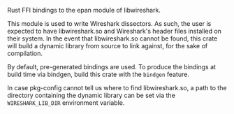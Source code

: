 Rust FFI bindings to the epan module of libwireshark.

This module is used to write Wireshark dissectors. As such, the user is
expected to have libwireshark.so and Wireshark's header files installed on
their system. In the event that libwireshark.so cannot be found, this crate
will build a dynamic library from source to link against, for the sake of
compilation.

By default, pre-generated bindings are used. To produce the bindings at build
time via bindgen, build this crate with the `bindgen` feature.

In case pkg-config cannot tell us where to find libwireshark.so, a path to the
directory containing the dynamic library can be set via the `WIRESHARK_LIB_DIR`
environment variable.

